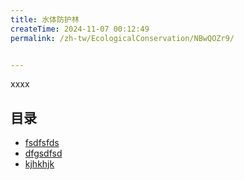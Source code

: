 ```yaml
---
title: 水体防护林
createTime: 2024-11-07 00:12:49
permalink: /zh-tw/EcologicalConservation/NBwQOZr9/


---
```


xxxx

## 目录
- [fsdfsfds](./1.fsdfsfds.md)
- [dfgsdfsd](./2.dfgsdfsd.md)
- [kjhkhjk](./3.kjhkhjk.md)
